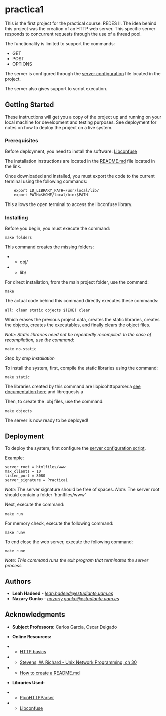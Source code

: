 # practica1

This is the first project for the practical course: REDES II.  The idea behind this project was the creation of an HTTP web server.
This specific server responds to concurrent requests through the use of a thread pool.  

The functionality is limited to support the commands:
* GET
* POST
* OPTIONS

The server is configured through the [server configuration](https://vega.ii.uam.es/2311-10-19/practica1/server.conf) file located in the project.

The server also gives support to script execution.

## Getting Started

These instructions will get you a copy of the project up and running on your local machine for development and testing purposes. See deployment for notes on how to deploy the project on a live system.

### Prerequisites

Before deployment, you need to install the software:
	 [Libconfuse](https://github.com/martinh/libconfuse)

The installation instructions are located in the [README.md](https://github.com/martinh/libconfuse/blob/master/README.md) file located in the link.

Once downloaded and installed, you must export the code to the current terminal using the following commands:

```
	export LD_LIBRARY_PATH=/usr/local/lib/
	export PATH=$HOME/local/bin:$PATH
```
This allows the open terminal to access the libconfuse library.

### Installing

Before you begin, you must execute the command:
```
make folders
```
This command creates the missing folders:
* - obj/
* - lib/

For direct installation, from the main project folder, use the command:
```
make
```
The actual code behind this command directly executes these commands:
```
all: clean static objects $(EXE) clear
```
Which erases the previous project data, creates the static libraries, creates the objects, creates the executables, and finally clears the object files.

*Note: Static libraries need not be repeatedly recompiled. In the case of recompilation, use the command:*
```
make no-static
```

_Step by step installation_

To install the system, first, compile the static libraries using the command:
```
make static
````
The libraries created by this command are libpicohttpparser.a [see documentation here](https://github.com/h2o/picohttpparser) and librequests.a


Then, to create the .obj files, use the command:
```
make objects
```

The server is now ready to be deployed!


## Deployment

To deploy the system, first configure the [server configuration script](https://vega.ii.uam.es/2311-10-19/practica1/server.conf).

Example:
```
server_root = htmlfiles/www
max_clients = 10
listen_port = 8080
server_signature = Practica1

```
*Note:* The server signature should be free of spaces.
*Note:* The server root should contain a folder 'htmlfiles/www'

Next, execute the command:

```
make run
```

For memory check, execute the following command:
```
make runv
```

To end close the web server, execute the following command: 
```
make rune
```
*Note: This command runs the exit program that terminates the server process.*

## Authors

* **Leah Hadeed** - *leah.hadeed@estudiante.uam.es*
* **Nazary Gunko** - *nazariy.gunko@estudiante.uam.es*

## Acknowledgments

* **Subject Professors:** Carlos Garcia, Oscar Delgado

* **Online Resources:**
* - [HTTP basics](https://www.ntu.edu.sg/home/ehchua/programming/webprogramming/HTTP_Basics.html)
* - [Stevens, W. Richard - Unix Network Programming, ch 30](https://proquest.safaribooksonline.com/book/programming/unix/0131411551/advanced-sockets/ch30#X2ludGVybmFsX0h0bWxWaWV3P3htbGlkPTAtMTMtMTQxMTU1LTElMkZjaDMwJnF1ZXJ5PQ==)
* - [How to create a README.md](https://gist.github.com/PurpleBooth)


* **Libraries Used:**
* - [PicoHTTPParser](https://github.com/h2o/picohttpparser)
* - [Libconfuse](https://github.com/martinh/libconfuse)

